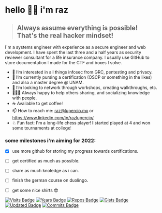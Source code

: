 # hello 🙌🏼 i'm raz

> ## Always assume everything is possible! That's the real hacker mindset!

I´m a systems engineer with experience as a secure engineer and web development. I have spent the last three and a half years as security reviewer consultant for a life insurance company. I usually use GitHub to store documentation I made for the CTF and boxes I solve. 

- 🔏  I’m interested in all things infosec from GRC, pentesting and privacy.
- 🌱  I’m currently pursing a certification (OSCP or something in the likes) and also a master degree @ UNAM.
- 🎳  I’m looking to network through workshops, creating walkthroughs, etc.
- 👨🏻‍🏫  Always happy to help others sharing, and socializing knowledge with people.
- ☕️  Available to get coffee!
- 📫  How to reach me: raz@lupercio.mx or https://www.linkedin.com/in/razlupercio/
- ♘  Fun fact: I'm a long-life chess player! I started played at 4 and won some tournaments at college!

### some milestones i'm aiming for 2022:

- [x] use more github for storing my progress towards certifications.
- [ ] get certified as much as possible.
- [ ] share as much knoledge as i can.
- [ ] finish the german course on duolingo.
- [ ] get some nice shirts 😎


[![Visits Badge](https://badges.pufler.dev/visits/razlupercio/razlupercio)](https://badges.pufler.dev)  [![Years Badge](https://badges.pufler.dev/years/razlupercio)](https://badges.pufler.dev)  [![Repos Badge](https://badges.pufler.dev/repos/razlupercio)](https://badges.pufler.dev)  [![Gists Badge](https://badges.pufler.dev/gists/razlupercio)](https://badges.pufler.dev)  [![Updated Badge](https://badges.pufler.dev/updated/razlupercio/razlupercio)](https://badges.pufler.dev)  [![Commits Badge](https://badges.pufler.dev/commits/monthly/razlupercio)](https://badges.pufler.dev)
